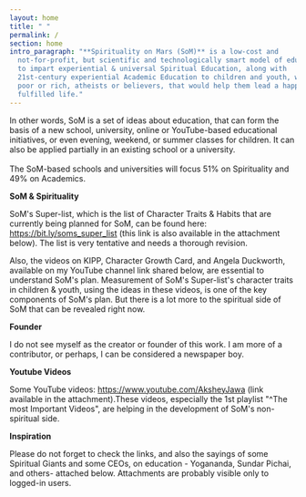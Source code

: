 ```yaml
---
layout: home
title: " "
permalink: /
section: home
intro_paragraph: "**Spirituality on Mars (SoM)** is a low-cost and
  not-for-profit, but scientific and technologically smart model of education,
  to impart experiential & universal Spiritual Education, along with
  21st-century experiential Academic Education to children and youth, whether
  poor or rich, atheists or believers, that would help them lead a happy &
  fulfilled life."
---
```

In other words, SoM is a set of ideas about education, that can form the basis of a new school, university, online or YouTube-based educational initiatives, or even evening, weekend, or summer classes for children. It can also be applied partially in an existing school or a university.\
\
The SoM-based schools and universities will focus 51% on Spirituality and 49% on Academics.



**SoM & Spirituality**

SoM's Super-list, which is the list of Character Traits & Habits that are currently being planned for SoM, can be found here: https://bit.ly/soms_super_list (this link is also available in the attachment below). The list is very tentative and needs a thorough revision.

Also, the videos on KIPP, Character Growth Card, and Angela Duckworth, available on my YouTube channel link shared below, are essential to understand SoM's plan. Measurement of SoM's Super-list's character traits in children & youth, using the ideas in these videos, is one of the key components of SoM's plan. But there is a lot more to the spiritual side of SoM that can be revealed right now.



**F﻿ounder**

I do not see myself as the creator or founder of this work. I am more of a contributor, or perhaps, I can be considered a newspaper boy.



**Y﻿outube Videos**

Some YouTube videos: https://www.youtube.com/AksheyJawa (link available in the attachment).These videos, especially the 1st playlist "^The most Important Videos", are helping in the development of SoM's non-spiritual side.



**I﻿nspiration**

Please do not forget to check the links, and also the sayings of some Spiritual Giants and some CEOs, on education - Yogananda, Sundar Pichai, and others- attached below. Attachments are probably visible only to logged-in users.